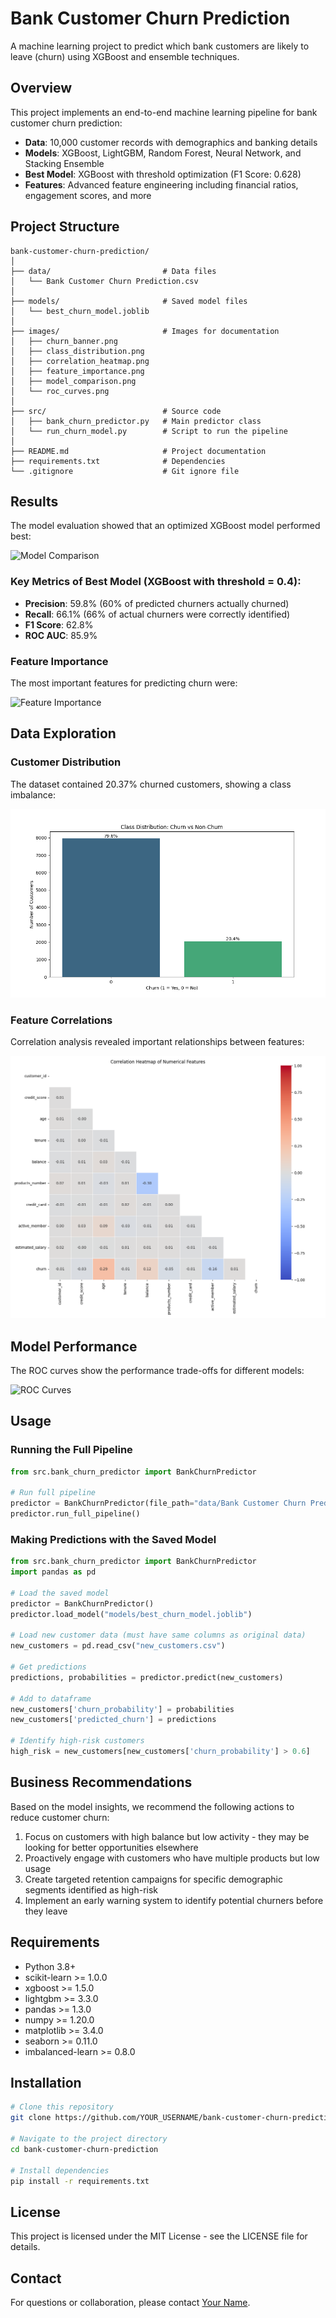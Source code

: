 
# Bank Customer Churn Prediction


A machine learning project to predict which bank customers are likely to leave (churn) using XGBoost and ensemble techniques.

## Overview

This project implements an end-to-end machine learning pipeline for bank customer churn prediction:

- **Data**: 10,000 customer records with demographics and banking details
- **Models**: XGBoost, LightGBM, Random Forest, Neural Network, and Stacking Ensemble
- **Best Model**: XGBoost with threshold optimization (F1 Score: 0.628)
- **Features**: Advanced feature engineering including financial ratios, engagement scores, and more

## Project Structure

```
bank-customer-churn-prediction/
│
├── data/                         # Data files
│   └── Bank Customer Churn Prediction.csv
│
├── models/                       # Saved model files
│   └── best_churn_model.joblib
│
├── images/                       # Images for documentation
│   ├── churn_banner.png
│   ├── class_distribution.png
│   ├── correlation_heatmap.png
│   ├── feature_importance.png
│   ├── model_comparison.png
│   └── roc_curves.png
│
├── src/                          # Source code
│   ├── bank_churn_predictor.py   # Main predictor class
│   └── run_churn_model.py        # Script to run the pipeline
│
├── README.md                     # Project documentation
├── requirements.txt              # Dependencies
└── .gitignore                    # Git ignore file
```

## Results

The model evaluation showed that an optimized XGBoost model performed best:

![Model Comparison](images/model_comparison.png)

### Key Metrics of Best Model (XGBoost with threshold = 0.4):
- **Precision**: 59.8% (60% of predicted churners actually churned)
- **Recall**: 66.1% (66% of actual churners were correctly identified)
- **F1 Score**: 62.8%
- **ROC AUC**: 85.9%

### Feature Importance

The most important features for predicting churn were:

![Feature Importance](images/feature_importance.png)

## Data Exploration

### Customer Distribution

The dataset contained 20.37% churned customers, showing a class imbalance:

![Class Distribution](images/class_distribution.png)

### Feature Correlations

Correlation analysis revealed important relationships between features:

![Correlation Heatmap](images/correlation_heatmap.png)

## Model Performance

The ROC curves show the performance trade-offs for different models:

![ROC Curves](images/roc_curves.png)

## Usage

### Running the Full Pipeline

```python
from src.bank_churn_predictor import BankChurnPredictor

# Run full pipeline
predictor = BankChurnPredictor(file_path="data/Bank Customer Churn Prediction.csv")
predictor.run_full_pipeline()
```

### Making Predictions with the Saved Model

```python
from src.bank_churn_predictor import BankChurnPredictor
import pandas as pd

# Load the saved model
predictor = BankChurnPredictor()
predictor.load_model("models/best_churn_model.joblib")

# Load new customer data (must have same columns as original data)
new_customers = pd.read_csv("new_customers.csv")

# Get predictions
predictions, probabilities = predictor.predict(new_customers)

# Add to dataframe
new_customers['churn_probability'] = probabilities
new_customers['predicted_churn'] = predictions

# Identify high-risk customers
high_risk = new_customers[new_customers['churn_probability'] > 0.6]
```

## Business Recommendations

Based on the model insights, we recommend the following actions to reduce customer churn:

1. Focus on customers with high balance but low activity - they may be looking for better opportunities elsewhere
2. Proactively engage with customers who have multiple products but low usage
3. Create targeted retention campaigns for specific demographic segments identified as high-risk
4. Implement an early warning system to identify potential churners before they leave

## Requirements

- Python 3.8+
- scikit-learn >= 1.0.0
- xgboost >= 1.5.0
- lightgbm >= 3.3.0
- pandas >= 1.3.0
- numpy >= 1.20.0
- matplotlib >= 3.4.0
- seaborn >= 0.11.0
- imbalanced-learn >= 0.8.0

## Installation

```bash
# Clone this repository
git clone https://github.com/YOUR_USERNAME/bank-customer-churn-prediction.git

# Navigate to the project directory
cd bank-customer-churn-prediction

# Install dependencies
pip install -r requirements.txt
```

## License

This project is licensed under the MIT License - see the LICENSE file for details.

## Contact

For questions or collaboration, please contact [Your Name](mailto:your.email@example.com).
```



